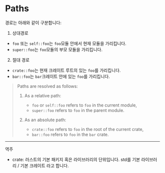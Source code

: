 # Paths

경로는 아래와 같이 구분합니다:

1. 상대경로
  *  `foo` 또는 `self::foo`는 `foo`모듈 안에서 현재 모듈을 가리킵니다.
  * `super::foo`는 `foo`모듈의 부모 모듈을 가리킵니다.

2. 절대 경로
  * `crate::foo`는 현재 크레이트 루트의 있는 `foo`를 가리킵니다.
  * `bar::foo`는 `bar`크레이트 안에 있는 `foo`를 가리킵니다.
> Paths are resolved as follows:
> 
> 1. As a relative path:
>    * `foo` or `self::foo` refers to `foo` in the current module,
>    * `super::foo` refers to `foo` in the parent module.
> 
> 2. As an absolute path:
>    * `crate::foo` refers to `foo` in the root of the current crate,
>    * `bar::foo` refers to `foo` in the `bar` crate.

---
역주
- crate: 러스트의 기본 패키지 혹은 라이브러리의 단위입니다. std를 기본 라이브러리 / 기본 크레이트 라고 합니다. 